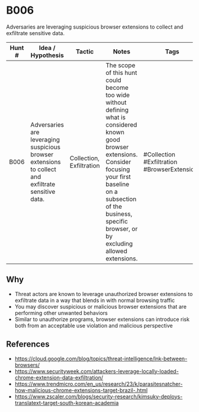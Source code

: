 # B006
Adversaries are leveraging suspicious browser extensions to collect and exfiltrate sensitive data.

| Hunt # | Idea / Hypothesis                                                                 | Tactic           | Notes                                   | Tags                                   | Submitter   |
|--------------|----------------------------------------------------------------------------|------------------|-----------------------------------------|----------------------------------------|----------------------------------------|
| B006       | Adversaries are leveraging suspicious browser extensions to collect and exfiltrate sensitive data. | Collection, Exfiltration      | The scope of this hunt could become too wide without defining what is considered known good browser extensions. Consider focusing your first baseline on a subsection of the business, specific browser, or by excluding allowed extensions. | #Collection #Exfiltration #BrowserExtensions | [Lauren Proehl](https://x.com/jotunvillur) |

## Why

- Threat actors are known to leverage unauthorized browser extensions to exfiltrate data in a way that blends in with normal browsing traffic
- You may discover suspicious or malicious browser extensions that are performing other unwanted behaviors
- Similar to unauthorize programs, browser extensions can introduce risk both from an acceptable use violation and malicious perspective

## References

- https://cloud.google.com/blog/topics/threat-intelligence/lnk-between-browsers/
- https://www.securityweek.com/attackers-leverage-locally-loaded-chrome-extension-data-exfiltration/
- https://www.trendmicro.com/en_us/research/23/k/parasitesnatcher-how-malicious-chrome-extensions-target-brazil-.html
- https://www.zscaler.com/blogs/security-research/kimsuky-deploys-translatext-target-south-korean-academia
